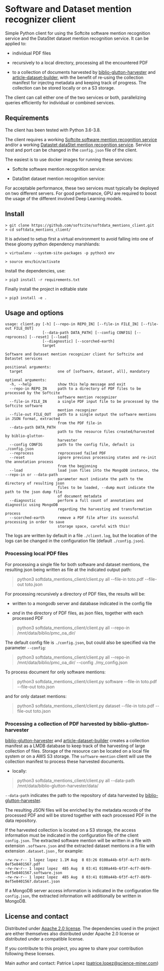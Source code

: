 # Software and Dataset mention recognizer client

Simple Python client for using the Softcite software mention recognition service and the DataStet dataset mention recognition service. It can be applied to: 

* individual PDF files

* recursively to a local directory, processing all the encountered PDF 

* to a collection of documents harvested by [biblio-glutton-harvester](https://github.com/kermitt2/biblio-glutton-harvester) and [article-dataset-builder](https://github.com/kermitt2/article-dataset-builder), with the benefit of re-using the collection manifest for injectng metadata and keeping track of progress. The collection can be stored locally or on a S3 storage. 

The client can call either one of the two services or both, parallelizing queries efficiently for individual or combined services. 

## Requirements

The client has been tested with Python 3.6-3.8. 

The client requires a working [Softcite software mention recognition service](https://github.com/ourresearch/software-mentions) and/or a working [Datastet dataStet mention recognition service](https://github.com/kermitt2/datastet). Service host and port can be changed in the `config.json` file of the client. 

The easiest is to use docker images for running these services: 

* Softcite software mention recognition service: 

* DataStet dataset mention recognition service: 

For acceptable performance, these two services must typically be deployed on two different servers. For good performance, GPU are required to boost the usage of the different involved Deep Learning models. 

## Install

```console
> git clone https://github.com/softcite/softdata_mentions_client.git
> cd softdata_mentions_client/
```

It is advised to setup first a virtual environment to avoid falling into one of these gloomy python dependency marshlands:

```console
> virtualenv --system-site-packages -p python3 env
```

```console
> source env/bin/activate
```

Install the dependencies, use:

```console
> pip3 install -r requirements.txt
```

Finally install the project in editable state

```console
> pip3 install -e .
```


## Usage and options

```
usage: client.py [-h] [--repo-in REPO_IN] [--file-in FILE_IN] [--file-out FILE_OUT]
                 [--data-path DATA_PATH] [--config CONFIG] [--reprocess] [--reset] [--load]
                 [--diagnostic] [--scorched-earth]
                 target

Software and Dataset mention recognizer client for Softcite and Datastet services

positional arguments:
  target                one of [software, dataset, all], mandatory

optional arguments:
  -h, --help            show this help message and exit
  --repo-in REPO_IN     path to a directory of PDF files to be processed by the Softcite
                        software mention recognizer
  --file-in FILE_IN     a single PDF input file to be processed by the Softcite software
                        mention recognizer
  --file-out FILE_OUT   path to a single output the software mentions in JSON format, extracted
                        from the PDF file-in
  --data-path DATA_PATH
                        path to the resource files created/harvested by biblio-glutton-
                        harvester
  --config CONFIG       path to the config file, default is ./config.json
  --reprocess           reprocessed failed PDF
  --reset               ignore previous processing states and re-init the annotation process
                        from the beginning
  --load                load json files into the MongoDB instance, the --repo-in or --data-path
                        parameter must indicate the path to the directory of resulting json
                        files to be loaded, --dump must indicate the path to the json dump file
                        of document metadata
  --diagnostic          perform a full count of annotations and diagnostic using MongoDB
                        regarding the harvesting and transformation process
  --scorched-earth      remove a PDF file after its sucessful processing in order to save
                        storage space, careful with this!
```

The logs are written by default in a file `./client.log`, but the location of the logs can be changed in the configuration file (default `./config.json`).

### Processing local PDF files

For processing a single file for both software and dataset mentions, the resulting json being written as file at the indicated output path:

> python3 softdata_mentions_client/client.py all --file-in toto.pdf --file-out toto.json

For processing recursively a directory of PDF files, the results will be:

* written to a mongodb server and database indicated in the config file

* *and* in the directory of PDF files, as json files, together with each processed PDF

> python3 softdata_mentions_client/client.py all --repo-in /mnt/data/biblio/pmc_oa_dir/

The default config file is `./config.json`, but could also be specified via the parameter `--config`: 

> python3 softdata_mentions_client/client.py all --repo-in /mnt/data/biblio/pmc_oa_dir/ --config ./my_config.json

To process document for only software mentions:

> python3 softdata_mentions_client/client.py software --file-in toto.pdf --file-out toto.json

and for only dataset mentions:

> python3 softdata_mentions_client/client.py dataset --file-in toto.pdf --file-out toto.json


### Processing a collection of PDF harvested by biblio-glutton-harvester

[biblio-glutton-harvester](https://github.com/kermitt2/biblio-glutton-harvester) and [article-dataset-builder](https://github.com/kermitt2/article-dataset-builder) creates a collection manifest as a LMDB database to keep track of the harvesting of large collection of files. Storage of the resource can be located on a local file system or on a AWS S3 storage. The `software-mention` client will use the collection manifest to process these harvested documents. 

* locally:

> python3 softdata_mentions_client/client.py all --data-path /mnt/data/biblio-glutton-harvester/data/

`--data-path` indicates the path to the repository of data harvested by [biblio-glutton-harvester](https://github.com/kermitt2/biblio-glutton-harvester).

The resulting JSON files will be enriched by the metadata records of the processed PDF and will be stored together with each processed PDF in the data repository. 

If the harvested collection is located on a S3 storage, the access information must be indicated in the configuration file of the client `config.json`. The extracted software mention will be written in a file with extension `.software.json` and the extracted dataset mentions in a file with extension `.dataset.json` , for example:

```
-rw-rw-r-- 1 lopez lopez 1.1M Aug  8 03:26 0100a44b-6f3f-4cf7-86f9-8ef5e8401567.pdf
-rw-rw-r-- 1 lopez lopez  485 Aug  8 03:41 0100a44b-6f3f-4cf7-86f9-8ef5e8401567.software.json
-rw-rw-r-- 1 lopez lopez  485 Aug  8 03:41 0100a44b-6f3f-4cf7-86f9-8ef5e8401567.dataset.json
```

If a MongoDB server access information is indicated in the configuration file `config.json`, the extracted information will additionally be written in MongoDB. 

## License and contact

Distributed under [Apache 2.0 license](http://www.apache.org/licenses/LICENSE-2.0). The dependencies used in the project are either themselves also distributed under Apache 2.0 license or distributed under a compatible license. 

If you contribute to this project, you agree to share your contribution following these licenses. 

Main author and contact: Patrice Lopez (<patrice.lopez@science-miner.com>)

